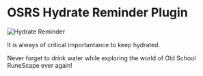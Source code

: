 # OSRS Hydrate Reminder Plugin

![Hydrate Reminder](https://i.imgur.com/bztOLOO.png)

It is always of critical importantance to keep hydrated.

Never forget to drink water while exploring the world of Old School RuneScape ever again!

